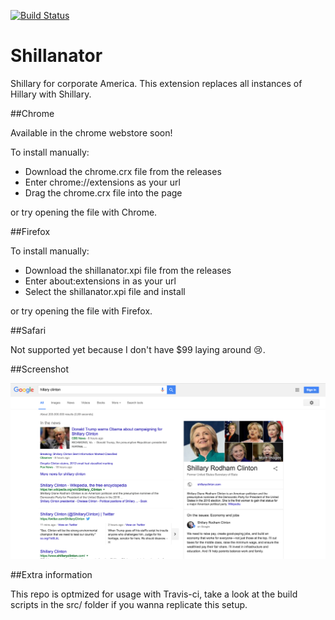 [![Build Status](https://travis-ci.org/ArnaudWeyts/Shillanator.svg?branch=master)](https://travis-ci.org/ArnaudWeyts/Shillanator)
# Shillanator
Shillary for corporate America. This extension replaces all instances of Hillary with Shillary.

##Chrome

Available in the chrome webstore soon!

To install manually:
- Download the chrome.crx file from the releases
- Enter chrome://extensions as your url
- Drag the chrome.crx file into the page

or try opening the file with Chrome.

##Firefox

To install manually:
- Download the shillanator.xpi file from the releases
- Enter about:extensions in as your url
- Select the shillanator.xpi file and install

or try opening the file with Firefox.

##Safari

Not supported yet because I don't have $99 laying around 😢.

##Screenshot

![screenshot](screenshot.png "screenshot")

##Extra information

This repo is optmized for usage with Travis-ci, take a look at the build scripts in the src/ folder if you wanna replicate this setup.